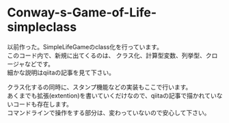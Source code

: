# Conway-s-Game-of-Life-simpleclass
以前作った。SimpleLifeGameのclass化を行っています。  
このコード内で、新規に出てくるのは、
クラス化、計算型変数、列挙型、クロージャなどです。  
細かな説明はqiitaの記事を見て下さい。  

クラス化するの同時に、スタンプ機能などの実装もここで行います。  
あくまでも拡張(extention)を書いていくだけなので、qiitaの記事で描かれていないコードも存在します。  
コマンドラインで操作をする部分は、変わっていないので安心して下さい。  
